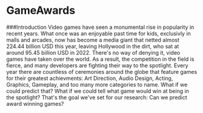 # GameAwards
###Introduction
Video games have seen a monumental rise in popularity in recent years. What once was an enjoyable past time for kids, exclusivly in malls and arcades, now has become a media giant that netted almost 224.44 billion USD this year, leaving Hollywood in the dirt, who sat at around 95.45 billion USD in 2022. 
There's no way of denying it, video games have taken over the world. As a result, the competition in the field is fierce, and many developers are fighting their way to the spotlight. Every year there are countless of ceremonies around the globe that feature games for their greatest achievments: Art Direction, Audio Design, Acting, Graphics, Gameplay, and too many more categories to name. 
What if we could predict that? What if we could tell what game would win at being in the spotlight? 
That's the goal we've set for our research: Can we predict award winning games?
